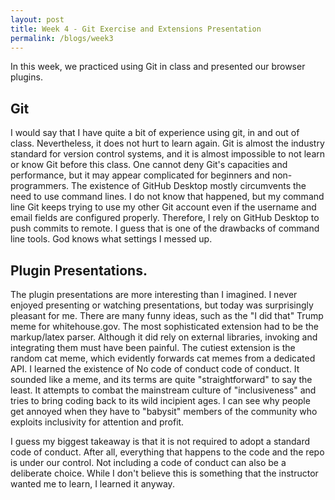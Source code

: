 ```yaml
---
layout: post
title: Week 4 - Git Exercise and Extensions Presentation
permalink: /blogs/week3
---
```


In this week, we practiced using Git in class and presented our browser plugins. 
<!--more-->

## Git
I would say that I have quite a bit of experience using git, in and out of class. Nevertheless, it does not hurt to learn again. Git is almost the industry standard for version control systems, and it is almost impossible to not learn or know Git before this class. One cannot deny Git's capacities and performance, but it may appear complicated for beginners and non-programmers. The existence of GitHub Desktop mostly circumvents the need to use command lines. I do not know that happened, but my command line Git keeps trying to use my other Git account even if the username and email fields are configured properly. Therefore, I rely on GitHub Desktop to push commits to remote. I guess that is one of the drawbacks of command line tools. God knows what settings I messed up.

## Plugin Presentations.
The plugin presentations are more interesting than I imagined. I never enjoyed presenting or watching presentations, but today was surprisingly pleasant for me. There are many funny ideas, such as the "I did that" Trump meme for whitehouse.gov. The most sophisticated extension had to be the markup/latex parser. Although it did rely on external libraries, invoking and integrating them must have been painful. The cutiest extension is the random cat meme, which evidently forwards cat memes from a dedicated API. I learned the existence of No code of conduct code of conduct. It sounded like a meme, and its terms are quite "straightforward" to say the least. It attempts to combat the mainstream culture of "inclusiveness" and tries to bring coding back to its wild incipient ages. I can see why people get annoyed when they have to "babysit" members of the community who exploits inclusivity for attention and profit.

I guess my biggest takeaway is that it is not required to adopt a standard code of conduct. After all, everything that happens to the code and the repo is under our control. Not including a code of conduct can also be a deliberate choice. While I don't believe this is something that the instructor wanted me to learn, I learned it anyway.